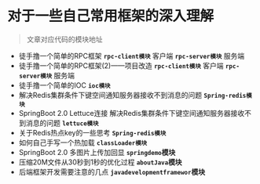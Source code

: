 # 对于一些自己常用框架的深入理解

> 文章对应代码的模块地址

* 徒手撸一个简单的RPC框架 **`rpc-client模块`** 客户端 **`rpc-server模块`** 服务端
* 徒手撸一个简单的RPC框架(2)——项目改造 **`rpc-client模块`** 客户端 **`rpc-server模块`** 服务端
* 徒手撸一个简单的IOC   **`ioc模块`**
* 解决Redis集群条件下键空间通知服务器接收不到消息的问题 **`Spring-redis模块`**
* SpringBoot 2.0 Lettuce连接 解决Redis集群条件下键空间通知服务器接收不到消息的问题 **`lettuce模块`**
* 关于Redis热点key的一些思考 **`Spring-redis模块`**  
* 如何自己手写一个热加载 **`classLoader模块`**
* SpringBoot 2.0 多图片上传加回显 **`springdemo`模块**
* 压缩20M文件从30秒到1秒的优化过程 **`aboutJava`模块**
* 后端框架开发需要注意的几点 **`javadevelopmentframewor`模块**
